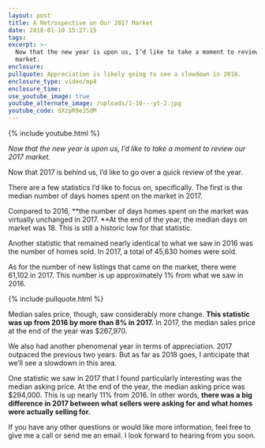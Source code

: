 ```yaml
---
layout: post
title: A Retrospective on Our 2017 Market
date: 2018-01-10 15:27:15
tags:
excerpt: >-
  Now that the new year is upon us, I’d like to take a moment to review our 2017
  market.
enclosure:
pullquote: Appreciation is likely going to see a slowdown in 2018.
enclosure_type: video/mp4
enclosure_time:
use_youtube_image: true
youtube_alternate_image: /uploads/1-10---yt-2.jpg
youtube_code: dXzpR9eJSdM
---
```



{% include youtube.html %}

*Now that the new year is upon us, I’d like to take a moment to review our 2017 market.*

Now that 2017 is behind us, I’d like to go over a quick review of the year.&nbsp;

There are a few statistics I’d like to focus on, specifically. The first is the median number of days homes spent on the market in 2017.

Compared to 2016, **the number of days homes spent on the market was virtually unchanged in 2017.&nbsp;**At the end of the year, the median days on market was 18. This is still a historic low for that statistic.

Another statistic that remained nearly identical to what we saw in 2016 was the number of homes sold. In 2017, a total of 45,630 homes were sold.

As for the number of new listings that came on the market, there were 61,102 in 2017. This number is up approximately 1% from what we saw in 2016.

{% include pullquote.html %}

Median sales price, though, saw considerably more change. **This statistic was up from 2016 by more than 8% in 2017.** In 2017, the median sales price at the end of the year was $267,970.

We also had another phenomenal year in terms of appreciation. 2017 outpaced the previous two years. But as far as 2018 goes, I anticipate that we’ll see a slowdown in this area.

One statistic we saw in 2017 that I found particularly interesting was the median asking price. At the end of the year, the median asking price was $294,000. This is up nearly 11% from 2016. In other words, **there was a big difference in 2017 between what sellers were asking for and what homes were actually selling for.**

If you have any other questions or would like more information, feel free to give me a call or send me an email. I look forward to hearing from you soon.